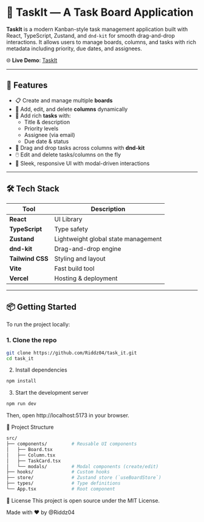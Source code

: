 # 🧠 TaskIt — A Task Board Application

**TaskIt** is a modern Kanban-style task management application built with React, TypeScript, Zustand, and `dnd-kit` for smooth drag-and-drop interactions. It allows users to manage boards, columns, and tasks with rich metadata including priority, due dates, and assignees.

🌐 **Live Demo**: [TaskIt](https://taskit-kappa.vercel.app)

---

## 🚀 Features

- 📋 Create and manage multiple **boards**
- 📁 Add, edit, and delete **columns** dynamically
- 🧩 Add rich **tasks** with:
  - Title & description
  - Priority levels
  - Assignee (via email)
  - Due date & status
- 🔀 Drag and drop tasks across columns with **dnd-kit**
- 🖱️ Edit and delete tasks/columns on the fly
- 🌙 Sleek, responsive UI with modal-driven interactions

---

## 🛠️ Tech Stack

| Tool | Description |
|------|-------------|
| **React** | UI Library |
| **TypeScript** | Type safety |
| **Zustand** | Lightweight global state management |
| **dnd-kit** | Drag-and-drop engine |
| **Tailwind CSS** | Styling and layout |
| **Vite** | Fast build tool |
| **Vercel** | Hosting & deployment |

---

## 📦 Getting Started

To run the project locally:

### 1. Clone the repo

```bash
git clone https://github.com/Riddz04/task_it.git
cd task_it
```
2. Install dependencies
```bash
npm install
```
3. Start the development server
```bash
npm run dev
```
Then, open http://localhost:5173 in your browser.

📁 Project Structure
```bash
src/
├── components/         # Reusable UI components
│   ├── Board.tsx
│   ├── Column.tsx
│   ├── TaskCard.tsx
│   └── modals/         # Modal components (create/edit)
├── hooks/              # Custom hooks
├── store/              # Zustand store (`useBoardStore`)
├── types/              # Type definitions
└── App.tsx             # Root component
```

📄 License
This project is open source under the MIT License.

Made with ❤️ by @Riddz04
